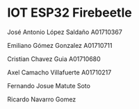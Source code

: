 # IOT ESP32 Firebeetle 

José Antonio López Saldaño A01710367

Emiliano Gómez Gonzalez A01710711

Cristian Chavez Guia A01710680

Axel Camacho Villafuerte A01710217

Fernando Josue Matute Soto

Ricardo Navarro Gomez
